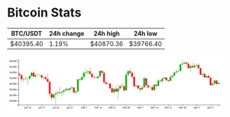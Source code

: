 # Bitcoin Stats

BTC/USDT|24h change|24h high|24h low|
|---|---|---|---|
|$40395.40|1.19%|$40870.36|$39766.40|

<img src="./chart.svg">
